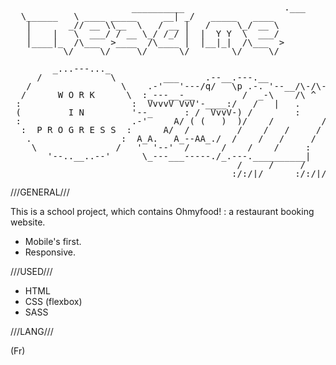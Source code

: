 <pre style="line-height:1em">                       __________                   .___                 
  \______   \ ____ _____     __| _/   _____   ____  
   |       _// __ \\__  \   / __ |   /     \_/ __ \ 
   |    |   \  ___/ / __ \_/ /_/ |  |  Y Y  \  ___/ 
   |____|_  /\___  >____  /\____ |  |__|_|  /\___  >
          \/     \/     \/      \/        \/     \/
        
        _...---..._
     /             \         ___     .--__.---.__
   /                 \    .-'   '---/q/   \p .-. '--__/\-/\-/\
  /      W O R K      \  :_---__-__         /  _-\    /\ ^  ^
 :                     :  VvvvV VvV'-____:/   /   |   .
 (         I N         '--_      : /  VvvV-) /        :     .--
 :                     .-'     A/ ( (   )  )/    /         /
  :  P R O G R E S S  :      A/  /         /    /   /     /
   .                 :  A_A.   A_--AA_./  /    /   /     /
    \               /   '  '--'  /      /    /    /     :
       '--..__..--'      \_---___-----./_.---.__________|   /
                                           /     /     /    :
                                          :/:/|/      :/:/|/</pre>

///GENERAL///

This is a school project, which contains Ohmyfood! : a restaurant booking website.

- Mobile's first.
- Responsive.

///USED///

- HTML
- CSS (flexbox)
- SASS

///LANG///

(Fr)
